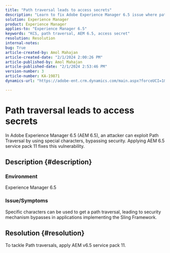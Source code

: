 ```yaml
---
title: "Path traversal leads to access secrets"
description: "Learn to fix Adobe Experience Manager 6.5 issue where path traversal leads to security breach. Apply service pack 11."
solution: Experience Manager
product: Experience Manager
applies-to: "Experience Manager 6.5"
keywords: "KCS, path traversal, AEM 6.5, access secret"
resolution: Resolution
internal-notes: 
bug: True
article-created-by: Amol Mahajan
article-created-date: "2/1/2024 2:00:26 PM"
article-published-by: Amol Mahajan
article-published-date: "2/1/2024 2:53:46 PM"
version-number: 3
article-number: KA-19871
dynamics-url: "https://adobe-ent.crm.dynamics.com/main.aspx?forceUCI=1&pagetype=entityrecord&etn=knowledgearticle&id=5e44cd3b-0ac1-ee11-9079-6045bd0065f9"

---
```

# Path traversal leads to access secrets


In Adobe Experience Manager 6.5 (AEM 6.5), an attacker can exploit Path Traversal by using special characters, bypassing security. Applying AEM 6.5 service pack 11 fixes this vulnerability.

## Description {#description}


### <b>Environment</b>

Experience Manager 6.5



### <b>Issue/Symptoms</b>

Specific characters can be used to get a path traversal, leading to security mechanism bypasses in applications implementing the Sling Framework.


## Resolution {#resolution}

To tackle Path traversals, apply AEM v6.5 service pack 11.